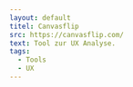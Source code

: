 ```yaml
---
layout: default
titel: Canvasflip
src: https://canvasflip.com/
text: Tool zur UX Analyse.
tags:
  - Tools
  - UX
---
```


